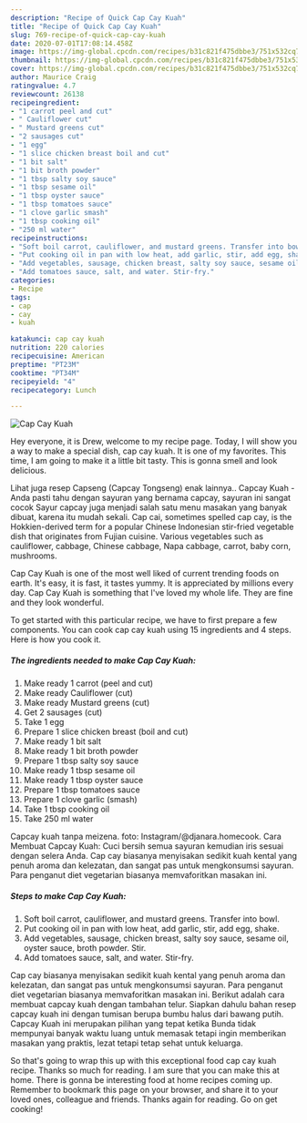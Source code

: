 ```yaml
---
description: "Recipe of Quick Cap Cay Kuah"
title: "Recipe of Quick Cap Cay Kuah"
slug: 769-recipe-of-quick-cap-cay-kuah
date: 2020-07-01T17:08:14.458Z
image: https://img-global.cpcdn.com/recipes/b31c821f475dbbe3/751x532cq70/cap-cay-kuah-recipe-main-photo.jpg
thumbnail: https://img-global.cpcdn.com/recipes/b31c821f475dbbe3/751x532cq70/cap-cay-kuah-recipe-main-photo.jpg
cover: https://img-global.cpcdn.com/recipes/b31c821f475dbbe3/751x532cq70/cap-cay-kuah-recipe-main-photo.jpg
author: Maurice Craig
ratingvalue: 4.7
reviewcount: 26138
recipeingredient:
- "1 carrot peel and cut"
- " Cauliflower cut"
- " Mustard greens cut"
- "2 sausages cut"
- "1 egg"
- "1 slice chicken breast boil and cut"
- "1 bit salt"
- "1 bit broth powder"
- "1 tbsp salty soy sauce"
- "1 tbsp sesame oil"
- "1 tbsp oyster sauce"
- "1 tbsp tomatoes sauce"
- "1 clove garlic smash"
- "1 tbsp cooking oil"
- "250 ml water"
recipeinstructions:
- "Soft boil carrot, cauliflower, and mustard greens. Transfer into bowl."
- "Put cooking oil in pan with low heat, add garlic, stir, add egg, shake."
- "Add vegetables, sausage, chicken breast, salty soy sauce, sesame oil, oyster sauce, broth powder. Stir."
- "Add tomatoes sauce, salt, and water. Stir-fry."
categories:
- Recipe
tags:
- cap
- cay
- kuah

katakunci: cap cay kuah 
nutrition: 220 calories
recipecuisine: American
preptime: "PT23M"
cooktime: "PT34M"
recipeyield: "4"
recipecategory: Lunch

---
```



![Cap Cay Kuah](https://img-global.cpcdn.com/recipes/b31c821f475dbbe3/751x532cq70/cap-cay-kuah-recipe-main-photo.jpg)

Hey everyone, it is Drew, welcome to my recipe page. Today, I will show you a way to make a special dish, cap cay kuah. It is one of my favorites. This time, I am going to make it a little bit tasty. This is gonna smell and look delicious.

Lihat juga resep Capseng (Capcay Tongseng) enak lainnya.. Capcay Kuah - Anda pasti tahu dengan sayuran yang bernama capcay, sayuran ini sangat cocok Sayur capcay juga menjadi salah satu menu masakan yang banyak dibuat, karena itu mudah sekali. Cap cai, sometimes spelled cap cay, is the Hokkien-derived term for a popular Chinese Indonesian stir-fried vegetable dish that originates from Fujian cuisine. Various vegetables such as cauliflower, cabbage, Chinese cabbage, Napa cabbage, carrot, baby corn, mushrooms.

Cap Cay Kuah is one of the most well liked of current trending foods on earth. It's easy, it is fast, it tastes yummy. It is appreciated by millions every day. Cap Cay Kuah is something that I've loved my whole life. They are fine and they look wonderful.


To get started with this particular recipe, we have to first prepare a few components. You can cook cap cay kuah using 15 ingredients and 4 steps. Here is how you cook it.

<!--inarticleads1-->

##### The ingredients needed to make Cap Cay Kuah:

1. Make ready 1 carrot (peel and cut)
1. Make ready  Cauliflower (cut)
1. Make ready  Mustard greens (cut)
1. Get 2 sausages (cut)
1. Take 1 egg
1. Prepare 1 slice chicken breast (boil and cut)
1. Make ready 1 bit salt
1. Make ready 1 bit broth powder
1. Prepare 1 tbsp salty soy sauce
1. Make ready 1 tbsp sesame oil
1. Make ready 1 tbsp oyster sauce
1. Prepare 1 tbsp tomatoes sauce
1. Prepare 1 clove garlic (smash)
1. Take 1 tbsp cooking oil
1. Take 250 ml water


Capcay kuah tanpa meizena. foto: Instagram/@djanara.homecook. Cara Membuat Capcay Kuah: Cuci bersih semua sayuran kemudian iris sesuai dengan selera Anda. Cap cay biasanya menyisakan sedikit kuah kental yang penuh aroma dan kelezatan, dan sangat pas untuk mengkonsumsi sayuran. Para penganut diet vegetarian biasanya memvaforitkan masakan ini. 

<!--inarticleads2-->

##### Steps to make Cap Cay Kuah:

1. Soft boil carrot, cauliflower, and mustard greens. Transfer into bowl.
1. Put cooking oil in pan with low heat, add garlic, stir, add egg, shake.
1. Add vegetables, sausage, chicken breast, salty soy sauce, sesame oil, oyster sauce, broth powder. Stir.
1. Add tomatoes sauce, salt, and water. Stir-fry.


Cap cay biasanya menyisakan sedikit kuah kental yang penuh aroma dan kelezatan, dan sangat pas untuk mengkonsumsi sayuran. Para penganut diet vegetarian biasanya memvaforitkan masakan ini. Berikut adalah cara membuat capcay kuah dengan tambahan telur. Siapkan dahulu bahan resep capcay kuah ini dengan tumisan berupa bumbu halus dari bawang putih. Capcay Kuah ini merupakan pilihan yang tepat ketika Bunda tidak mempunyai banyak waktu luang untuk memasak tetapi ingin memberikan masakan yang praktis, lezat tetapi tetap sehat untuk keluarga. 

So that's going to wrap this up with this exceptional food cap cay kuah recipe. Thanks so much for reading. I am sure that you can make this at home. There is gonna be interesting food at home recipes coming up. Remember to bookmark this page on your browser, and share it to your loved ones, colleague and friends. Thanks again for reading. Go on get cooking!
